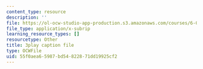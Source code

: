 ```yaml
---
content_type: resource
description: ''
file: https://ol-ocw-studio-app-production.s3.amazonaws.com/courses/6-01sc-introduction-to-electrical-engineering-and-computer-science-i-spring-2011/55f0aea65987bd54822871dd19925cf2_cQntMUMQyRw.srt
file_type: application/x-subrip
learning_resource_types: []
resourcetype: Other
title: 3play caption file
type: OCWFile
uid: 55f0aea6-5987-bd54-8228-71dd19925cf2
---
```

